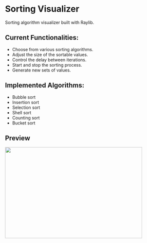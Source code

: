 # Sorting Visualizer

Sorting algorithm visualizer built with Raylib.

## Current Functionalities:
- Choose from various sorting algorithms.
- Adjust the size of the sortable values.
- Control the delay between iterations.
- Start and stop the sorting process.
- Generate new sets of values.

## Implemented Algorithms:
- Bubble sort
- Insertion sort
- Selection sort
- Shell sort
- Counting sort
- Bucket sort

## Preview
<img src="https://github.com/dudigeri0303/SortingVisualizer/assets/107321900/008188e9-83ad-4ebe-8718-59a5e6908cf1" align="left" height="300" width="450">
